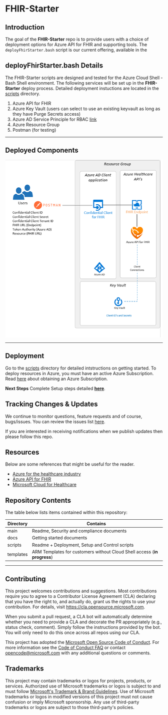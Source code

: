 # FHIR-Starter

## Introduction 

The goal of the **FHIR-Starter** repo is to provide users with a choice of deployment options for Azure API for FHIR and supporting tools. The `deployFhirStarter.bash` script is our current offering, available in the 

## deployFhirStarter.bash Details
The FHIR-Starter scripts are designed and tested for the Azure Cloud Shell - Bash Shell environment. The following services will be set up in the **FHIR-Starter** deploy process. Detailed deployment instuctions are located in the [scripts](./scripts) directory.

1) Azure API for FHIR  
2) Azure Key Vault (users can select to use an existing keyvault as long as they have Purge Secrets access)
3) Azure AD Service Principle for RBAC [link](https://docs.microsoft.com/en-us/cli/azure/create-an-azure-service-principal-azure-cli)
4) Azure Resource Group
5) Postman (for testing)

---

## Deployed Components  

![deployment](./docs/images/architecture/deployment.png)

---

## Deployment
Go to the [scripts](./scripts) directory for detailed intstructions on getting started. To deploy resources in Azure, you must have an active Azure Subscription. Read [here](https://azure.microsoft.com/en-us/free/) about obtaining an Azure Subscription.


__Next Steps__ Complete Setup steps detailed **[here](./scripts)**.


## Tracking Changes & Updates
We continue to monitor questions, feature requests and of course, bugs/issues. You can review the issues list [here](https://github.com/microsoft/fhir-starter/issues).

If you are interested in receiving notifications when we publish updates then please follow this repo. 

## Resources
Below are some references that might be useful for the reader.

* [Azure for the healthcare industry](https://azure.microsoft.com/en-us/industries/healthcare/)
* [Azure API for FHIR](https://azure.microsoft.com/en-us/services/azure-api-for-fhir/)
* [Microsoft Cloud for Healthcare](https://www.microsoft.com/en-us/industry/health/microsoft-cloud-for-healthcare)

## Repository Contents 

The table below lists items contained within this repository:

Directory       | Contains                                                
----------------|--------------------------------------------------
main            | Readme, Security and compliance documents 
docs            | Getting started documents  
scripts         | Readme + Deployment, Setup and Control scripts  
templates       | ARM Templates for customers without Cloud Shell access (__in progress__)

---

## Contributing

This project welcomes contributions and suggestions.  Most contributions require you to agree to a
Contributor License Agreement (CLA) declaring that you have the right to, and actually do, grant us
the rights to use your contribution. For details, visit https://cla.opensource.microsoft.com.

When you submit a pull request, a CLA bot will automatically determine whether you need to provide
a CLA and decorate the PR appropriately (e.g., status check, comment). Simply follow the instructions
provided by the bot. You will only need to do this once across all repos using our CLA.

This project has adopted the [Microsoft Open Source Code of Conduct](https://opensource.microsoft.com/codeofconduct/).
For more information see the [Code of Conduct FAQ](https://opensource.microsoft.com/codeofconduct/faq/) or
contact [opencode@microsoft.com](mailto:opencode@microsoft.com) with any additional questions or comments.

## Trademarks

This project may contain trademarks or logos for projects, products, or services. Authorized use of Microsoft 
trademarks or logos is subject to and must follow 
[Microsoft's Trademark & Brand Guidelines](https://www.microsoft.com/en-us/legal/intellectualproperty/trademarks/usage/general).
Use of Microsoft trademarks or logos in modified versions of this project must not cause confusion or imply Microsoft sponsorship.
Any use of third-party trademarks or logos are subject to those third-party's policies.
